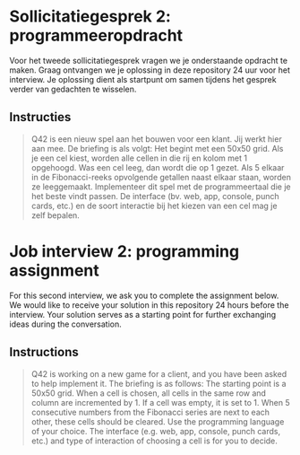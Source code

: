 # Sollicitatiegesprek 2: programmeeropdracht

Voor het tweede sollicitatiegesprek vragen we je onderstaande opdracht te maken. Graag ontvangen we je oplossing in deze repository 24 uur voor het interview. Je oplossing dient als startpunt om samen tijdens het gesprek verder van gedachten te wisselen.

## Instructies

> Q42 is een nieuw spel aan het bouwen voor een klant. Jij werkt hier aan mee. De briefing is als volgt: Het begint met een 50x50 grid. Als je een cel kiest, worden alle cellen in die rij en kolom met 1 opgehoogd. Was een cel leeg, dan wordt die op 1 gezet. Als 5 elkaar in de Fibonacci-reeks opvolgende getallen naast elkaar staan, worden ze leeggemaakt. Implementeer dit spel met de programmeertaal die je het beste vindt passen. De interface (bv. web, app, console, punch cards, etc.) en de soort interactie bij het kiezen van een cel mag je zelf bepalen.

# Job interview 2: programming assignment

For this second interview, we ask you to complete the assignment below. We would like to receive your solution in this repository 24 hours before the interview. Your solution serves as a starting point for further exchanging ideas during the conversation.

## Instructions

> Q42 is working on a new game for a client, and you have been asked to help implement it. The briefing is as follows: The starting point is a 50x50 grid. When a cell is chosen, all cells in the same row and column are incremented by 1. If a cell was empty, it is set to 1. When 5 consecutive numbers from the Fibonacci series are next to each other, these cells should be cleared. Use the programming language of your choice. The interface (e.g. web, app, console, punch cards, etc.) and type of interaction of choosing a cell is for you to decide.
